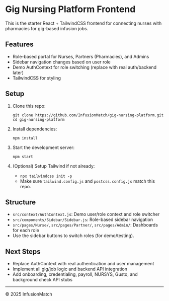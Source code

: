 # Gig Nursing Platform Frontend

This is the starter React + TailwindCSS frontend for connecting nurses with pharmacies for gig-based infusion jobs.

## Features

- Role-based portal for Nurses, Partners (Pharmacies), and Admins
- Sidebar navigation changes based on user role
- Demo AuthContext for role switching (replace with real auth/backend later)
- TailwindCSS for styling

## Setup

1. Clone this repo:
   ```
   git clone https://github.com/InfusionMatch/gig-nursing-platform.git
   cd gig-nursing-platform
   ```

2. Install dependencies:
   ```
   npm install
   ```

3. Start the development server:
   ```
   npm start
   ```

4. (Optional) Setup Tailwind if not already:
   - `npx tailwindcss init -p`
   - Make sure `tailwind.config.js` and `postcss.config.js` match this repo.

## Structure

- `src/context/AuthContext.js`: Demo user/role context and role switcher
- `src/components/Sidebar/Sidebar.js`: Role-based sidebar navigation
- `src/pages/Nurse/`, `src/pages/Partner/`, `src/pages/Admin/`: Dashboards for each role
- Use the sidebar buttons to switch roles (for demo/testing).

## Next Steps

- Replace AuthContext with real authentication and user management
- Implement all gig/job logic and backend API integration
- Add onboarding, credentialing, payroll, NURSYS, Gusto, and background check API stubs

---

© 2025 InfusionMatch
